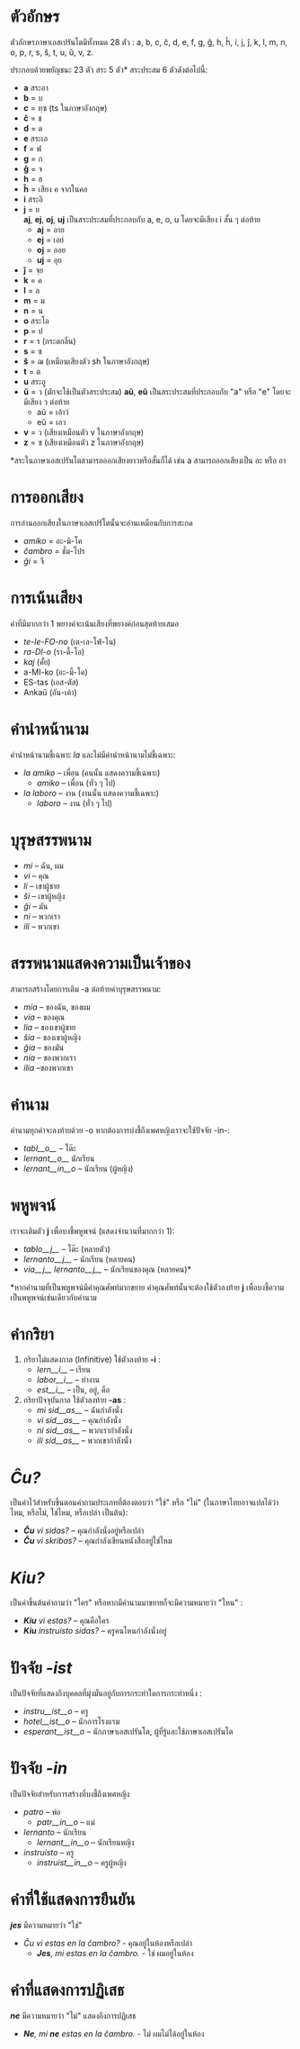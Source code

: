 # ตัวอักษร

ตัวอักษรภาษาเอสเปรันโตมีทั้งหมด 28 ตัว : a, b, c, ĉ, d, e, f, g, ĝ, h, ĥ, i, j, ĵ, k, l, m, n, o, p, r, s, ŝ, t, u, ŭ, v, z.

ประกอบด้วยพยัญชนะ 23 ตัว สระ 5 ตัว* สระประสม 6 ตัวดังต่อไปนี้:

- __a__ สระอา
- __b__ = บ
- __c__ = ทฺซ (ts ในภาษาอังกฤษ)
- __ĉ__ = ช
- __d__ = ด
- __e__ สระเอ
- __f__ = ฟ
- __g__ = ก
- __ĝ__ = จ
- __h__ = ฮ
- __ĥ__ = เสียง ค จากในคอ 
- __i__ สระอิ
- __j__ = ย  
__aj__, __ej__, __oj__, __uj__ เป็นสระประสมที่ประกอบกับ a, e, o, u โดยจะมีเสียง i สั้น ๆ ต่อท้าย
	- __aj__ = อาย
	- __ej__ = เอย์
	- __oj__ = ออย
	- __uj__ = อุย
- __ĵ__ = จฺย
- __k__ = ค
- __l__ = ล
- __m__ = ม
- __n__ = น
- __o__ สระโอ
- __p__ = ป
- __r__ = ร (กระดกลิ้น)
- __s__ = ซ
- __ŝ__ = ฌ (เหมือนเสียงตัว sh ในภาษาอังกฤษ)
- __t__ = ต
- __u__ สระอู
- __ŭ__ = ว (มักจะใช้เป็นตัวสระประสม)
__aŭ__, __eŭ__ เป็นสระประสมที่ประกอบกับ "a" หรือ "e" โดยจะมีเสียง ว ต่อท้าย
	- aŭ = เอ้าว์
	- eŭ = เอว
- __v__ = ว (เสียงเหมือนตัว v ในภาษาอังกฤษ)
- __z__ = ซ (เสียงเหมือนตัว z ในภาษาอังกฤษ)

*สระในภาษาเอสเปรันโตสามารถออกเสียงยาวหรือสั้นก็ได้ เช่น a สามารถออกเสียงเป็น อะ หรือ อา 

# การออกเสียง

การอ่านออกเสียงในภาษาเอสเปรัโตนั้นจะอ่านเหมือนกับการสะกด

- *amiko* = อะ-มิ-โค
- *ĉambro* = ชั่ม-โปร
- *ĝi* = จี

# การเน้นเสียง

คำที่มีมากกว่า 1 พยางค์จะเน้นเสียงที่พยางค์ก่อนสุดท้ายเสมอ

- *te-le-FO-no* (เต-เล-โฟ่-โน)
- *ra-DI-o* (รา-ดี้-โอ)
- *kaj* (คั้ย)
- a-MI-ko (อะ-มี้-โค)
- ES-tas (เอส-ตัส)
- Ankaŭ (อัน-เค้า)


# คำนำหน้านาม

คำนำหน้านามชี้เฉพาะ *la* และไม่มีคำนำหน้านามไม่ชี้เฉพาะ:

- *la amiko* – เพื่อน (คนนั้น แสดงความชี้เฉพาะ)
  - *amiko* – เพื่อน (ทั่ว ๆ ไป)
- *la laboro* – งาน (งานนั้น แสดงความชี้เฉพาะ)
  - *laboro* – งาน (ทั่ว ๆ ไป)

# บุรุษสรรพนาม

- *mi* – ฉัน, ผม
- *vi* – คุณ
- *li* – เขาผู้ชาย
- *ŝi* – เขาผู้หญิง
- *ĝi* – มัน
- *ni* – พวกเรา
- *ili* – พวกเขา


# สรรพนามแสดงความเป็นเจ้าของ

สามารถสร้างโดยการเติม -a ต่อท้ายคำบุรุษสรรพนาม:

- *mia* – ของฉัน, ของผม
- *via* – ของคุณ
- *lia* – ของเขาผู้ชาย
- *ŝia* – ของเขาผู้หญิง
- *ĝia* – ของมัน
- *nia* – ของพวกเรา
- *ilia* –ของพวกเขา

# คำนาม

คำนามทุกคำจะลงท้ายด้วย -o หากต้องการบ่งชี้ถึงเพศหญิงเราจะใช้ปัจจัย -in-:

- *tabl__o__* – โต๊ะ
- *lernant__o__* นักเรียน
- *lernant__in__o* – นักเรียน (ผู้หญิง)

# พหูพจน์

เราจะเติมตัว __j__ เพื่อบงชี้พหูพจน์ (แสดงจำนวนที่มากกว่า 1):

- *tablo__j__* – โต๊ะ (หลายตัว)
- *lernanto__j__* – นักเรียน (หลายคน)
- *via__j__ lernanto__j__* – นักเรียนของคุณ (หลายคน)*

*หากคำนามที่เป็นพหูพจน์มีคำคุณศัพท์มากขยาย คำคุณศัพท์นั้นจะต้องใช้ตัวลงท้าย __j__ เพื่อบงชี้ความเป็นพหูพจน์เช่นเดียวกับคำนาม

# คำกริยา

1. กริยาไม่แสดงกาล (Infinitive) ใช้ตัวลงท้าย __-i__ :
   - *lern__i__* – เรียน
   - *labor__i__* – ทำงาน
   - *est__i__* – เป็น, อยู่, คือ
2. กริยาปัจจุบันกาล ใช้ตัวลงท้าย __-as__ :
   - *mi sid__as__* – ฉันกำลังนั่ง
   - *vi sid__as__* – คุณกำลังนั่ง
   - *ni sid__as__* – พวกเรากำลังนั่ง
   - *ili sid__as__* – พวกเขากำลังนั่ง

# *Ĉu?*

เป็นคำไว้สำหรับขึ้นตอนคำถามประเภทที่ต้องตอบว่า "ใช่" หรือ "ไม่" (ในภาษาไทยอาจแปลได้ว่า ไหม, หรือไม่, ใช่ไหม, หรือเปล่า เป็นต้น):

- *__Ĉu__ vi sidas?* – คุณกำลังนั่งอยู่หรือเปล่า
- *__Ĉu__ vi skribas?* – คุณกำลังเขียนหนังสืออยู่ใช่ไหม

# *Kiu?*

เป็นคำขึ้นต้นคำถามว่า "ใคร" หรือหากมีคำนามมาขยายก็จะมีความหมายว่า "ไหน" :

- *__Kiu__ vi estas?* – คุณคือใคร
- *__Kiu__ instruisto sidas?* – ครูคนไหนกำลังนั่งอยู่


# ปัจจัย *-ist*

เป็นปัจจัยที่แสดงถึงบุคคลที่มุ่งมั่นอยู่กับการกระทำใดการกระทำหนึ่ง :


- *instru__ist__o* – ครู
- *hotel__ist__o* – นักการโรงแรม
- *esperant__ist__o* – นักภาษาเอสเปรันโต, ผู้ที่รู้และใช้ภาษาเอสเปรันโต


# ปัจจัย *-in*

เป็นปัจจัยสำหรับการสร้างที่บงชี้ถึงเพศหญิง

- *patro* – พ่อ
    - *patr__in__o* – แม่
- *lernanto* – นักเรียน
    - *lernant__in__o* – นักเรียนหญิง
- *instruisto* – ครู
    - *instruist__in__o* – ครูผู้หญิง

# คำที่ใช้แสดงการยืนยัน

*__jes__* มีความหมายว่า "ใช่"

- *Ĉu vi estas en la ĉambro?* - คุณอยู่ในห้องหรือเปล่า
  - *__Jes__, mi estas en la ĉambro.*  - ใช่ ผมอยู่ในห้อง

# คำที่แสดงการปฏิเสธ

*__ne__* มีความหมายว่า "ไม่" แสดงถึงการปฏิเสธ

- *__Ne__, mi __ne__ estas en la ĉambro.* - ไม่ ผมไม่ได้อยู่ในห้อง
